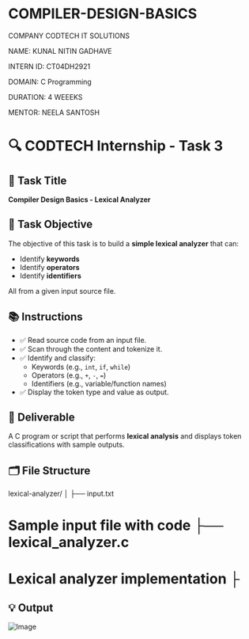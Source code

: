 # COMPILER-DESIGN-BASICS

COMPANY CODTECH IT SOLUTIONS

NAME: KUNAL NITIN GADHAVE

INTERN ID: CT04DH2921

DOMAIN: C Programming

DURATION: 4 WEEEKS

MENTOR: NEELA SANTOSH

# 🔍 CODTECH Internship - Task 3

## 📌 Task Title
**Compiler Design Basics - Lexical Analyzer**

## 📝 Task Objective
The objective of this task is to build a **simple lexical analyzer** that can:
- Identify **keywords**
- Identify **operators**
- Identify **identifiers**

All from a given input source file.

## 📚 Instructions

- ✅ Read source code from an input file.
- ✅ Scan through the content and tokenize it.
- ✅ Identify and classify:
  - Keywords (e.g., `int`, `if`, `while`)
  - Operators (e.g., `+`, `-`, `=`)
  - Identifiers (e.g., variable/function names)
- ✅ Display the token type and value as output.

## 🎯 Deliverable
A C program or script that performs **lexical analysis** and displays token classifications with sample outputs.

## 🗂️ File Structure
lexical-analyzer/ │ ├── input.txt           
# Sample input file with code ├── lexical_analyzer.c  
# Lexical analyzer implementation ├

## 💡 Output
![Image](https://github.com/user-attachments/assets/5a1dc9c8-e439-427c-801a-a2fa9ca0510d)
